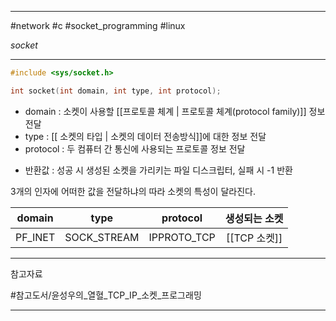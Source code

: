 
---

#network #c #socket_programming #linux

*socket*

---

```C
#include <sys/socket.h>

int socket(int domain, int type, int protocol);
```

- domain : 소켓이 사용할 [[프로토콜 체계 | 프로토콜 체계(protocol family)]] 정보 전달
- type : [[ 소켓의 타입 | 소켓의 데이터 전송방식]]에 대한 정보 전달
- protocol : 두 컴퓨터 간 통신에 사용되는 프로토콜 정보 전달
+ 반환값 : 성공 시 생성된 소켓을 가리키는 파일 디스크립터, 실패 시 -1 반환

3개의 인자에 어떠한 값을 전달하냐의 따라 소켓의 특성이 달라진다.

| domain  |    type     |  protocol   | 생성되는 소켓 |
|:-------:|:-----------:|:-----------:|:-------------:|
| PF_INET | SOCK_STREAM | IPPROTO_TCP | [[TCP 소켓]]  |

---

참고자료

#참고도서/윤성우의_열혈_TCP_IP_소켓_프로그래밍

---